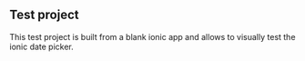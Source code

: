 ## Test project
This test project is built from a blank ionic app and allows to visually test the ionic date picker.